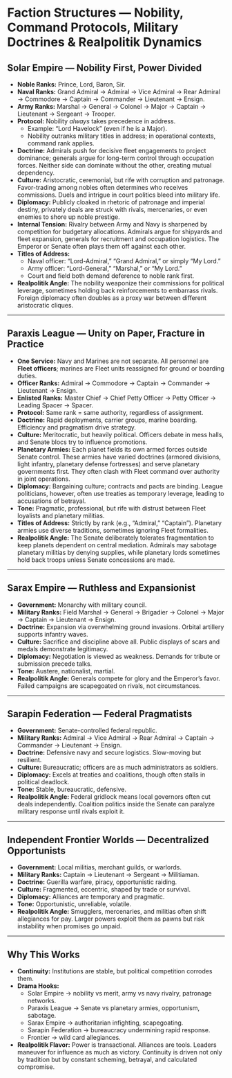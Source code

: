 # Faction Structures — Nobility, Command Protocols, Military Doctrines & Realpolitik Dynamics

## Solar Empire — Nobility First, Power Divided

- **Noble Ranks:** Prince, Lord, Baron, Sir.
- **Naval Ranks:** Grand Admiral → Admiral → Vice Admiral → Rear Admiral → Commodore → Captain → Commander → Lieutenant → Ensign.
- **Army Ranks:** Marshal → General → Colonel → Major → Captain → Lieutenant → Sergeant → Trooper.
- **Protocol:** Nobility *always* takes precedence in address.
  - Example: “Lord Havelock” (even if he is a Major).
  - Nobility outranks military titles in address; in operational contexts, command rank applies.
- **Doctrine:** Admirals push for decisive fleet engagements to project dominance; generals argue for long-term control through occupation forces. Neither side can dominate without the other, creating mutual dependency.
- **Culture:** Aristocratic, ceremonial, but rife with corruption and patronage. Favor-trading among nobles often determines who receives commissions. Duels and intrigue in court politics bleed into military life.
- **Diplomacy:** Publicly cloaked in rhetoric of patronage and imperial destiny, privately deals are struck with rivals, mercenaries, or even enemies to shore up noble prestige.
- **Internal Tension:** Rivalry between Army and Navy is sharpened by competition for budgetary allocations. Admirals argue for shipyards and fleet expansion, generals for recruitment and occupation logistics. The Emperor or Senate often plays them off against each other.
- **Titles of Address:**
  - Naval officer: “Lord-Admiral,” “Grand Admiral,” or simply “My Lord.”
  - Army officer: “Lord-General,” “Marshal,” or “My Lord.”
  - Court and field both demand deference to noble rank first.
- **Realpolitik Angle:** The nobility weaponize their commissions for political leverage, sometimes holding back reinforcements to embarrass rivals. Foreign diplomacy often doubles as a proxy war between different aristocratic cliques.

---

## Paraxis League — Unity on Paper, Fracture in Practice

- **One Service:** Navy and Marines are not separate. All personnel are **Fleet officers**; marines are Fleet units reassigned for ground or boarding duties.
- **Officer Ranks:** Admiral → Commodore → Captain → Commander → Lieutenant → Ensign.
- **Enlisted Ranks:** Master Chief → Chief Petty Officer → Petty Officer → Leading Spacer → Spacer.
- **Protocol:** Same rank = same authority, regardless of assignment.
- **Doctrine:** Rapid deployments, carrier groups, marine boarding. Efficiency and pragmatism drive strategy.
- **Culture:** Meritocratic, but heavily political. Officers debate in mess halls, and Senate blocs try to influence promotions.
- **Planetary Armies:** Each planet fields its own armed forces outside Senate control. These armies have varied doctrines (armored divisions, light infantry, planetary defense fortresses) and serve planetary governments first. They often clash with Fleet command over authority in joint operations.
- **Diplomacy:** Bargaining culture; contracts and pacts are binding. League politicians, however, often use treaties as temporary leverage, leading to accusations of betrayal.
- **Tone:** Pragmatic, professional, but rife with distrust between Fleet loyalists and planetary militias.
- **Titles of Address:** Strictly by rank (e.g., “Admiral,” “Captain”). Planetary armies use diverse traditions, sometimes ignoring Fleet formalities.
- **Realpolitik Angle:** The Senate deliberately tolerates fragmentation to keep planets dependent on central mediation. Admirals may sabotage planetary militias by denying supplies, while planetary lords sometimes hold back troops unless Senate concessions are made.

---

## Sarax Empire — Ruthless and Expansionist

- **Government:** Monarchy with military council.
- **Military Ranks:** Field Marshal → General → Brigadier → Colonel → Major → Captain → Lieutenant → Ensign.
- **Doctrine:** Expansion via overwhelming ground invasions. Orbital artillery supports infantry waves.
- **Culture:** Sacrifice and discipline above all. Public displays of scars and medals demonstrate legitimacy.
- **Diplomacy:** Negotiation is viewed as weakness. Demands for tribute or submission precede talks.
- **Tone:** Austere, nationalist, martial.
- **Realpolitik Angle:** Generals compete for glory and the Emperor’s favor. Failed campaigns are scapegoated on rivals, not circumstances.

---

## Sarapin Federation — Federal Pragmatists

- **Government:** Senate-controlled federal republic.
- **Military Ranks:** Admiral → Vice Admiral → Rear Admiral → Captain → Commander → Lieutenant → Ensign.
- **Doctrine:** Defensive navy and secure logistics. Slow-moving but resilient.
- **Culture:** Bureaucratic; officers are as much administrators as soldiers.
- **Diplomacy:** Excels at treaties and coalitions, though often stalls in political deadlock.
- **Tone:** Stable, bureaucratic, defensive.
- **Realpolitik Angle:** Federal gridlock means local governors often cut deals independently. Coalition politics inside the Senate can paralyze military response until rivals exploit it.

---

## Independent Frontier Worlds — Decentralized Opportunists

- **Government:** Local militias, merchant guilds, or warlords.
- **Military Ranks:** Captain → Lieutenant → Sergeant → Militiaman.
- **Doctrine:** Guerilla warfare, piracy, opportunistic raiding.
- **Culture:** Fragmented, eccentric, shaped by trade or survival.
- **Diplomacy:** Alliances are temporary and pragmatic.
- **Tone:** Opportunistic, unreliable, volatile.
- **Realpolitik Angle:** Smugglers, mercenaries, and militias often shift allegiances for pay. Larger powers exploit them as pawns but risk instability when promises go unpaid.

---

## Why This Works

- **Continuity:** Institutions are stable, but political competition corrodes them.
- **Drama Hooks:**
  - Solar Empire → nobility vs merit, army vs navy rivalry, patronage networks.
  - Paraxis League → Senate vs planetary armies, opportunism, sabotage.
  - Sarax Empire → authoritarian infighting, scapegoating.
  - Sarapin Federation → bureaucracy undermining rapid response.
  - Frontier → wild card allegiances.
- **Realpolitik Flavor:** Power is transactional. Alliances are tools. Leaders maneuver for influence as much as victory. Continuity is driven not only by tradition but by constant scheming, betrayal, and calculated compromise.

